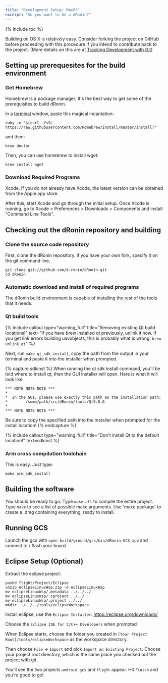 ```yaml
---
title: "Development Setup: MacOS"
excerpt: "So you want to be a dRonin?"
---
```

{% include toc %}

Building on OS X is relatively easy.  Consider forking the project on GitHub before proceeding with this procedure if you intend to contribute back to the project.  (More details on this are at [Tracking Development with Git](doc:tracking-development-with-git))

## Setting up prerequesites for the build environment

### Get Homebrew

Homebrew is a package manager; it's the best way to get some of the prerequisites to build dRonin.

In a [terminal](http://www.google.com/search?q=osx+terminal+tutorial) window, paste this magical incantation:

```
ruby -e "$(curl -fsSL https://raw.githubusercontent.com/Homebrew/install/master/install)"
```

and then:

```
brew doctor
```

Then, you can use homebrew to install wget:

```
brew install wget
```

### Download Required Programs

Xcode. If you do not already have Xcode, the latest version can be obtained from the Apple app store.

After this, start Xcode and go through the initial setup. Once Xcode is running, go to Xcode > Preferences > Downloads > Components and install "Command Line Tools".

## Checking out the dRonin repository and building

### Clone the source code repository

First, clone the dRonin repository.  If you have your own fork, specify it on the git command line.

```
git clone git://github.com/d-ronin/dRonin.git
cd dRonin
```

### Automatic download and install of required programs

The dRonin build environment is capable of installing the rest of the tools that it needs.

### Qt build tools

{% include callout type="warning_full" title="Removing existing Qt build locations!" text="If you have brew installed qt previously, unlink it now. If you get link errors building uavobjects, this is probably what is wrong: `brew unlink qt`" %}

Next, run `make qt_sdk_install`, copy the path from the output in your terminal and paste it into the installer when prompted.

{% capture sdkinst %}
When running the qt sdk install command, you'll be told where to install qt, then the GUI installer will open. Here is what it will look like:

```
*** NOTE NOTE NOTE ***
*
*  In the GUI, please use exactly this path as the installation path:
*        /some/path/src/dRonin/tools/Qt5.8.0
*
*** NOTE NOTE NOTE ***
```

Be sure to copy the specified path into the installer when prompted for the install location!
{% endcapture %}

{% include callout type="warning_full" title="Don't install Qt to the default location!" text=sdkinst %}

### Arm cross compilation toolchain

This is easy.  Just type: 

```
make arm_sdk_install
```

## Building the software

You should be ready to go. Type `make all` to compile the entire project. Type `make` to see a list of possible make arguments. Use 'make package' to create a .dmg containing everything, ready to install.

## Running GCS

Launch the gcs with `open build/ground/gcs/bin/dRonin-GCS.app` and connect to / flash your board.

## Eclipse Setup (Optional)

Extract the eclipse project:

```
pushd flight/Project/Eclipse
unzip eclipseLinuxWsp.zip -d eclipseLinuxWsp
mv eclipseLinuxWsp/.metadata ../../../
mv eclipseLinuxWsp/.cproject ../../
mv eclipseLinuxWsp/.project ../../
mkdir ../../../tools/eclipseWorkspace
```

Install eclipse, use the `Eclipse Installer`: https://eclipse.org/downloads/

Choose the `Eclipse IDE for C/C++ Developers` when prompted

When Eclipse starts, choose the folder you created in `[Your Project Root]/tools/eclipseWorkspace` as the workspace directory.

Then choose `File` -> `Import` and pick `Import an Existing Project`. Choose your project root directory, which is the same place you checked out the project with git.

You'll see the two projects `android gcs` and `flight` appear. Hit `Finish` and you're good to go!
